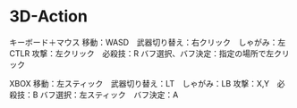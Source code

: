 # 3D-Action

キーボード＋マウス
移動：WASD　武器切り替え：右クリック　しゃがみ：左CTLR
攻撃：左クリック　必殺技：R
バフ選択、バフ決定：指定の場所で左クリック

XBOX
移動：左スティック　武器切り替え：LT　しゃがみ：LB
攻撃：X,Y　必殺技：B
バフ選択：左スティック　バフ決定：A
